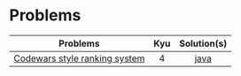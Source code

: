 # Problems

| Problems | Kyu | Solution(s) |
|---|:-:|:-:|
| [Codewars style ranking system](https://www.codewars.com/kata/51fda2d95d6efda45e00004e) | 4 | [java](./java/app/src/main/java/User.java) |
